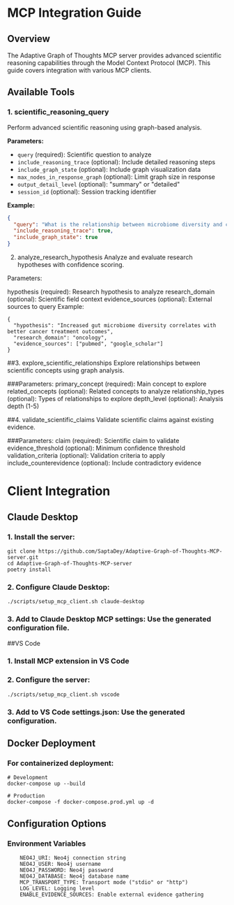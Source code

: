 # MCP Integration Guide

## Overview

The Adaptive Graph of Thoughts MCP server provides advanced scientific reasoning capabilities through the Model Context Protocol (MCP). This guide covers integration with various MCP clients.

## Available Tools

### 1. scientific_reasoning_query
Perform advanced scientific reasoning using graph-based analysis.

**Parameters:**
- `query` (required): Scientific question to analyze
- `include_reasoning_trace` (optional): Include detailed reasoning steps
- `include_graph_state` (optional): Include graph visualization data
- `max_nodes_in_response_graph` (optional): Limit graph size in response
- `output_detail_level` (optional): "summary" or "detailed"
- `session_id` (optional): Session tracking identifier

**Example:**
```json
{
  "query": "What is the relationship between microbiome diversity and cancer progression?",
  "include_reasoning_trace": true,
  "include_graph_state": true
}
```

2. analyze_research_hypothesis
Analyze and evaluate research hypotheses with confidence scoring.

Parameters:

hypothesis (required): Research hypothesis to analyze
research_domain (optional): Scientific field context
evidence_sources (optional): External sources to query
Example:
```
{
  "hypothesis": "Increased gut microbiome diversity correlates with better cancer treatment outcomes",
  "research_domain": "oncology",
  "evidence_sources": ["pubmed", "google_scholar"]
}
```
##3. explore_scientific_relationships
Explore relationships between scientific concepts using graph analysis.

###Parameters:
  primary_concept (required): Main concept to explore
  related_concepts (optional): Related concepts to analyze
  relationship_types (optional): Types of relationships to explore
  depth_level (optional): Analysis depth (1-5)

##4. validate_scientific_claims
Validate scientific claims against existing evidence.

###Parameters:
  claim (required): Scientific claim to validate
  evidence_threshold (optional): Minimum confidence threshold
  validation_criteria (optional): Validation criteria to apply
  include_counterevidence (optional): Include contradictory evidence

# Client Integration
## Claude Desktop
### 1. Install the server:

```
git clone https://github.com/SaptaDey/Adaptive-Graph-of-Thoughts-MCP-server.git
cd Adaptive-Graph-of-Thoughts-MCP-server
poetry install
```
### 2. Configure Claude Desktop:
```
./scripts/setup_mcp_client.sh claude-desktop
```
### 3. Add to Claude Desktop MCP settings: Use the generated configuration file.

##VS Code
### 1. Install MCP extension in VS Code

### 2. Configure the server:
```
./scripts/setup_mcp_client.sh vscode
```
### 3. Add to VS Code settings.json: Use the generated configuration.

## Docker Deployment
### For containerized deployment:

```
# Development
docker-compose up --build
```
```
# Production
docker-compose -f docker-compose.prod.yml up -d
```


## Configuration Options
### Environment Variables
        NEO4J_URI: Neo4j connection string
        NEO4J_USER: Neo4j username
        NEO4J_PASSWORD: Neo4j password
        NEO4J_DATABASE: Neo4j database name
        MCP_TRANSPORT_TYPE: Transport mode ("stdio" or "http")
        LOG_LEVEL: Logging level
        ENABLE_EVIDENCE_SOURCES: Enable external evidence gathering
  

